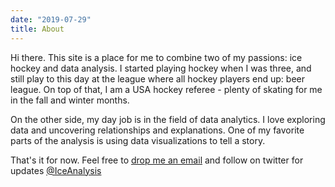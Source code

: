 ```yaml
---
date: "2019-07-29"
title: About
---
```


Hi there. This site is a place for me to combine two of my passions: ice hockey and data analysis. I started playing hockey when I was three, and still play to this day at the league where all hockey players end up: beer league. On top of that, I am a USA hockey referee - plenty of skating for me in the fall and winter months. 

On the other side, my day job is in the field of data analytics. I love exploring data and uncovering relationships and explanations. One of my favorite parts of the analysis is using data visualizations to tell a story. 

That's it for now. Feel free to [drop me an email](https://iceanalysis.com/contact) and follow on twitter for updates [@IceAnalysis](https://twitter.com/IceAnalysis)

